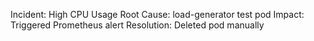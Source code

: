 Incident: High CPU Usage
Root Cause: load-generator test pod
Impact: Triggered Prometheus alert
Resolution: Deleted pod manually
